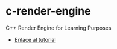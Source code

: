 # c-render-engine
C++ Render Engine for Learning Purposes

- [Enlace al tutorial](https://www.xn--seoritopi-m6a.com/motor-render-desde-0-parte-1-dibujando-lineas-con-el-algoritmo-de-bresenham/)
